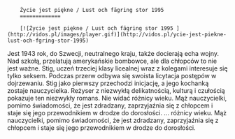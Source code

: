 
        Życie jest piękne / Lust och fägring stor 1995 
        =============
        
        [![Życie jest piękne / Lust och fägring stor 1995 ](http://vidos.pl/images/player.gif)](http://vidos.pl/ycie-jest-piekne-lust-och-fgring-stor-1995)
        
        
 Jest 1943 rok, do Szwecji, neutralnego kraju, także docierają echa wojny. Nad szkołą, przelatują amerykańskie bombowce, ale dla chłopców to nie jest ważne. Stig, uczeń trzeciej klasy licealnej wraz z kolegami interesuje się tylko seksem. Podczas przerw odbywa się swoista licytacja postępów w dojrzewaniu. Stig jako pierwszy przechodzi inicjację, a jego kochanką zostaje nauczycielka. Reżyser z niezwykłą delikatnością, kulturą i czułością pokazuje ten niezwykły romans. Nie widać różnicy wieku. Mąż nauczycielki, pomimo świadomości, że jest zdradzany, zaprzyjaźnia się z chłopcem i staje się jego przewodnikiem w drodze do dorosłości.  ... różnicy wieku. Mąż nauczycielki, pomimo świadomości, że jest zdradzany, zaprzyjaźnia się z chłopcem i staje się jego przewodnikiem w drodze do dorosłości.
    